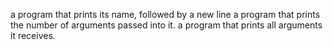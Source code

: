 a program that prints its name, followed by a new line
 a program that prints the number of arguments passed into it.
a program that prints all arguments it receives.

